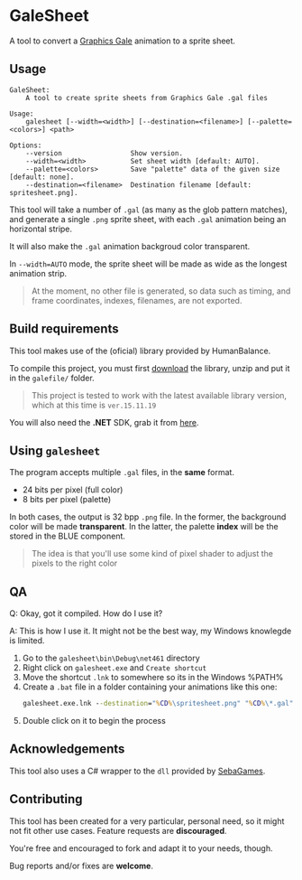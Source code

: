 # GaleSheet

A tool to convert a [Graphics Gale](https://graphicsgale.com/us/) animation to a sprite sheet.

## Usage

```
GaleSheet: 
    A tool to create sprite sheets from Graphics Gale .gal files

Usage: 
    galesheet [--width=<width>] [--destination=<filename>] [--palette=<colors>] <path>

Options:
    --version                 Show version.
    --width=<width>           Set sheet width [default: AUTO].
    --palette=<colors>        Save "palette" data of the given size [default: none].
    --destination=<filename>  Destination filename [default: spritesheet.png].
```

This tool will take a number of `.gal` (as many as the glob pattern matches), and generate
a single `.png` sprite sheet, with each `.gal` animation being an horizontal stripe.

It will also make the `.gal` animation backgroud color transparent.

In `--width=AUTO` mode, the sprite sheet will be made as wide as the longest animation strip.

> At the moment, no other file is generated, so data such as timing, and frame coordinates, indexes, filenames, are not exported.

## Build requirements

This tool makes use of the (oficial) library provided by HumanBalance.

To compile this project, you must first [download](https://graphicsgale.com/us/download.html) the library, unzip and put it in the `galefile/` folder.

> This project is tested to work with the latest available library version, which at this time is `ver.15.11.19`

You will also need the **.NET** SDK, grab it from [here](https://dotnet.microsoft.com/learn/dotnet/hello-world-tutorial).

## Using `galesheet`

The program accepts multiple `.gal` files, in the **same** format.

- 24 bits per pixel (full color)
- 8 bits per pixel (palette)

In both cases, the output is 32 bpp `.png` file.
In the former, the background color will be made **transparent**.
In the latter, the palette **index** will be the stored in the BLUE component.

> The idea is that you'll use some kind of pixel shader to adjust the pixels to the right color

## QA

Q: Okay, got it compiled. How do I use it?

A: This is how I use it.
 It might not be the best way, my Windows knowlegde is limited.

1. Go to the `galesheet\bin\Debug\net461` directory
1. Right click on `galesheet.exe` and `Create shortcut`
1. Move the shortcut `.lnk` to somewhere so its in the Windows %PATH%
1. Create a `.bat` file in a folder containing your animations like this one:
    ```bat
    galesheet.exe.lnk --destination="%CD%\spritesheet.png" "%CD%\*.gal"
    ```
1. Double click on it to begin the process

## Acknowledgements

This tool also uses a C# wrapper to the `dll` provided by [SebaGames](https://twitter.com/sebagamesdev).

## Contributing

This tool has been created for a very particular, personal need, so it might not fit other use cases. Feature requests are **discouraged**.  

You're free and encouraged to fork and adapt it to your needs, though.

Bug reports and/or fixes are **welcome**.